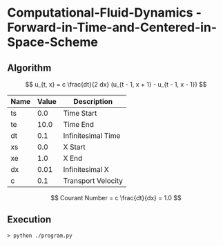 # Computational-Fluid-Dynamics - Forward-in-Time-and-Centered-in-Space-Scheme
## Algorithm
$$
	u_{t, x} = c \frac{dt}{2 dx} (u_{t - 1, x + 1} - u_{t - 1, x - 1})
$$

|	Name	|	Value	|	Description		|
|	---	|	---	|	---			|
|	ts	|	0.0	|	Time Start		|
|	te	|	10.0	|	Time End		|
|	dt	|	0.1	|	Infinitesimal Time	|
|	xs	|	0.0	|	X Start			|
|	xe	|	1.0	|	X End			|
|	dx	|	0.01	|	Infinitesimal X		|
|	c	|	0.1	|	Transport Velocity	|

$$
	Courant Number = c \frac{dt}{dx} = 1.0
$$

## Execution
```
> python ./program.py
```
